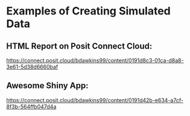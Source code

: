 # Examples of Creating Simulated Data

## **HTML Report on Posit Connect Cloud:**

<https://connect.posit.cloud/bdawkins99/content/0191d8c3-01ca-d8a8-3e61-5d38d6660baf>

## **Awesome Shiny App:**
<https://connect.posit.cloud/bdawkins99/content/0191d42b-e634-a7cf-8f3b-564ffb047d4a>
